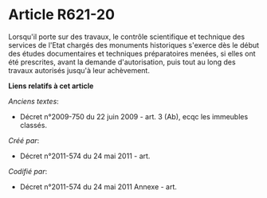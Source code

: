 # Article R621-20

Lorsqu'il porte sur des travaux, le contrôle scientifique et technique des services de l'Etat chargés des monuments
historiques s'exerce dès le début des études documentaires et techniques préparatoires menées, si elles ont été prescrites,
avant la demande d'autorisation, puis tout au long des travaux autorisés jusqu'à leur achèvement.

**Liens relatifs à cet article**

_Anciens textes_:

  - Décret n°2009-750 du 22 juin 2009 - art. 3 (Ab), ecqc les immeubles classés.

_Créé par_:

  - Décret n°2011-574 du 24 mai 2011  - art.

_Codifié par_:

  - Décret n°2011-574 du 24 mai 2011 Annexe - art.
